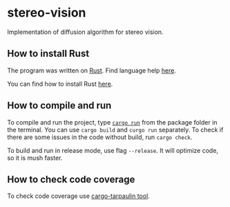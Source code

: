 # stereo-vision

Implementation of diffusion algorithm for stereo vision.

## How to install Rust

The program was written on
[Rust](https://en.wikipedia.org/wiki/Rust_(programming_language)).
Find language help [here](https://doc.rust-lang.org/stable/book/).

You can find how to install Rust
[here](https://doc.rust-lang.org/stable/book/ch01-01-installation.html).

## How to compile and run
To compile and run the project, type
[`cargo run`](https://doc.rust-lang.org/stable/book/ch01-03-hello-cargo.html)
from the package folder in the terminal.
You can use `cargo build` and `curgo run` separately.
To check if there are some issues in the code without build, run `cargo check`.

To build and run in release mode, use flag `--release`.
It will optimize code, so it is mush faster.

## How to check code coverage
To check code coverage use
[cargo-tarpaulin tool](https://crates.io/crates/cargo-tarpaulin).
